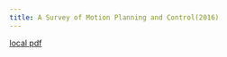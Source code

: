```yaml
---
title: A Survey of Motion Planning and Control(2016)
---
```


[local pdf](../../../pdfs/2016-A%20Survey%20of%20Motion%20Planning%20and%20Control.pdf)
